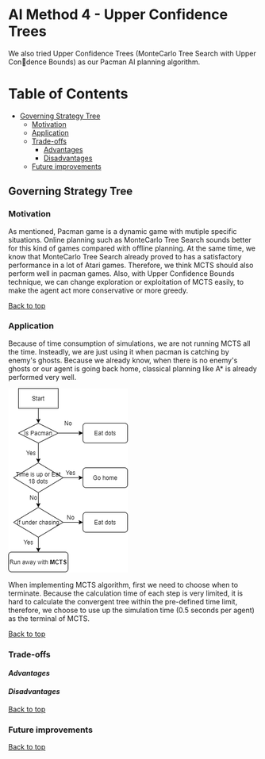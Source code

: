# AI Method 4 - Upper Confidence Trees 

We also tried Upper Confidence Trees (MonteCarlo Tree Search with Upper Condence Bounds) as our Pacman AI planning algorithm. 

# Table of Contents
- [Governing Strategy Tree](#governing-strategy-tree)
  * [Motivation](#motivation)
  * [Application](#application)
  * [Trade-offs](#trade-offs)     
     - [Advantages](#advantages)
     - [Disadvantages](#disadvantages)
  * [Future improvements](#future-improvements)

## Governing Strategy Tree  

### Motivation 

As mentioned, Pacman game is a dynamic game with mutiple specific situations. Online planning such as MonteCarlo Tree Search sounds better for this kind of games compared with offline planning. At the same time, we know that MonteCarlo Tree Search already proved to has a satisfactory performance in a lot of Atari games. Therefore, we think MCTS should also perform well in pacman games. Also, with Upper Confidence Bounds technique, we can change exploration or exploitation of MCTS easily, to make the agent act more conservative or more greedy.

[Back to top](#table-of-contents)

### Application  

Because of time consumption of simulations, we are not running MCTS all the time. Insteadly, we are just using it when pacman is catching by enemy's ghosts. Because we already know, when there is no enemy's ghosts or our agent is going back home, classical planning like A* is already performed very well. 

![When to run MCTS](images/MCTS_decision_tree.png)

When implementing MCTS algorithm, first we need to choose when to terminate. Because the calculation time of each step is very limited, it is hard to calculate the convergent tree within the pre-defined time limit, therefore, we choose to use up the simulation time (0.5 seconds per agent) as the terminal of MCTS.

[Back to top](#table-of-contents)

### Trade-offs  
#### *Advantages*  


#### *Disadvantages*

[Back to top](#table-of-contents)

### Future improvements  

[Back to top](#table-of-contents)
